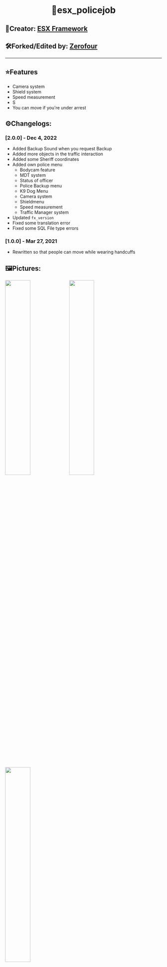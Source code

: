 <h1 align="center"> 🚓esx_policejob</h1>

## 👑Creator: [ESX Framework](https://github.com/esx-framework)
## 🛠️Forked/Edited by: [Zerofour](https://github.com/Zerofour04)

---

## ⭐Features
- Camera system
- Shield system
- Speed measurement
- S 
- You can move if you're under arrest

## ⚙️Changelogs:
### [2.0.0] - Dec 4, 2022
 - Added Backup Sound when you request Backup
 - Added more objects in the traffic interaction
  - Added some Sheriff coordinates
 - Added own police menu
   - Bodycam feature
   - MDT system
   - Status of officer
   - Police Backup menu
   - K9 Dog Menu
   - Camera system
   - Shieldmenu
   - Speed measurement
   - Traffic Manager system
 - Updated `fx_version`
 - Fixed some translation error
 - Fixed some SQL File type errors

### [1.0.0] - Mar 27, 2021
  - Rewritten so that people can move while wearing handcuffs

## 🖼️Pictures:
<img src="https://user-images.githubusercontent.com/60815764/206313947-90388b07-0929-4c97-ae37-64b9368dd141.png" width=40%>
<img src="https://user-images.githubusercontent.com/60815764/206313945-7351d773-30b6-4feb-98a2-31d7ff4240b0.png" width=40%>
<img src="https://user-images.githubusercontent.com/60815764/206313943-299467cc-e99a-4c4e-beee-52169261dd7c.png" width=40%>


## 📋Download & Installation
### Using [fvm](https://github.com/qlaffont/fvm-installer)
```
fvm install --save --folder=esx esx-org/esx_policejob
```

### Using Git
```
cd resources
git clone https://github.com/ESX-Org/esx_policejob [esx]/esx_policejob
```

### Manually
1. Download https://github.com/ESX-Org/esx_policejob/archive/master.zip
2. Put it in the `[esx]` directory
3. Import `esx_policejob.sql` in your database
4. Add this to your server.cfg:
```
start esx_policejob
```

## 🧱Requirements
### Default:
* Auto mode
  * [esx_billing](https://github.com/ESX-Org/esx_billing)
  * [esx_vehicleshop](https://github.com/ESX-Org/esx_vehicleshop)
* Player management (boss actions and armory with buyable weapons)
  * [esx_addoninventory](https://github.com/ESX-Org/esx_addoninventory)
  * [esx_datastore](https://github.com/ESX-Org/esx_datastore)
  * [esx_society](https://github.com/ESX-Org/esx_society)
* ESX Identity Support
  * [esx_identity](https://github.com/ESX-Org/esx_identity)
* ESX License Support
  * [esx_license](https://github.com/ESX-Org/esx_license)
* ESX Service Support
  * [esx_service](https://github.com/ESX-Org/esx_service)
* ESX Status Support
  * [esx_status](https://github.com/ESX-Org/esx_status)



## 📝Notes
-  * If you want player management you have to set `Config.EnablePlayerManagement` to `true` in `config.lua`
   * If you want armory management you have to set `Config.EnableArmoryManagement` to `true` in `config.lua`
   * If you want license management you have to set `Config.EnableLicenses` to `true` in `config.lua`
   * If you want service management you have to set `Config.MaxInService` to a higher value than `-1` in `config.lua`

# ©️Legal
### License
esx_policejob - police script for ESX

Copyright (C) 2015-2020 Jérémie N'gadi

This program Is free software: you can redistribute it And/Or modify it under the terms Of the GNU General Public License As published by the Free Software Foundation, either version 3 Of the License, Or (at your option) any later version.

This program Is distributed In the hope that it will be useful, but WITHOUT ANY WARRANTY; without even the implied warranty Of MERCHANTABILITY Or FITNESS FOR A PARTICULAR PURPOSE. See the GNU General Public License For more details.

You should have received a copy Of the GNU General Public License along with this program. If Not, see http://www.gnu.org/licenses/.
